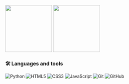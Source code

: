 <div align="left">
  <img height="150px" src="https://github-readme-stats.vercel.app/api?username=anaahnb&show_icons=true&theme=material-palenight&include_all_commits=true&count_private=true"/>
  <img height="150px" src="https://github-readme-stats.vercel.app/api/top-langs/?username=anaahnb&layout=compact&langs_count=7&theme=material-palenight"/>
</div>  

<div align="left">
  
  ### 🛠 Languages and tools
  ![Python](https://img.shields.io/badge/python-3670A0?style=for-the-badge&logo=python&logoColor=ffdd54)
  ![HTML5](https://img.shields.io/badge/html5-%23E34F26.svg?style=for-the-badge&logo=html5&logoColor=white)
  ![CSS3](https://img.shields.io/badge/css3-%231572B6.svg?style=for-the-badge&logo=css3&logoColor=white)
  ![JavaScript](https://img.shields.io/badge/JavaScript-F7DF1E?style=for-the-badge&logo=javascript&logoColor=black)
  ![Git](https://img.shields.io/badge/git-%23F05033.svg?style=for-the-badge&logo=git&logoColor=white)
  ![GitHub](https://img.shields.io/badge/github-%23121011.svg?style=for-the-badge&logo=github&logoColor=white)

</div>





